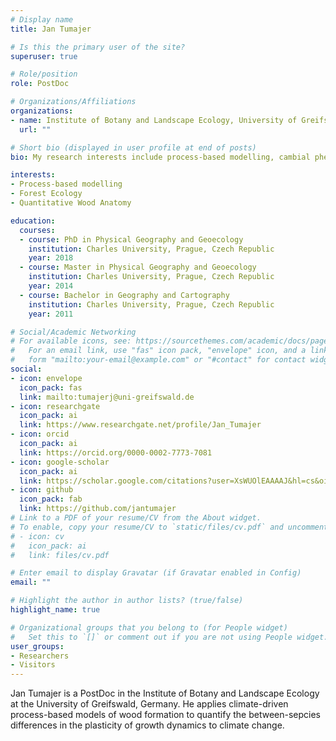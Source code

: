 ```yaml
---
# Display name
title: Jan Tumajer

# Is this the primary user of the site?
superuser: true

# Role/position
role: PostDoc

# Organizations/Affiliations
organizations:
- name: Institute of Botany and Landscape Ecology, University of Greifswald
  url: ""

# Short bio (displayed in user profile at end of posts)
bio: My research interests include process-based modelling, cambial phenology and forest ecology.

interests:
- Process-based modelling
- Forest Ecology
- Quantitative Wood Anatomy

education:
  courses:
  - course: PhD in Physical Geography and Geoecology
    institution: Charles University, Prague, Czech Republic
    year: 2018
  - course: Master in Physical Geography and Geoecology
    institution: Charles University, Prague, Czech Republic
    year: 2014
  - course: Bachelor in Geography and Cartography
    institution: Charles University, Prague, Czech Republic
    year: 2011

# Social/Academic Networking
# For available icons, see: https://sourcethemes.com/academic/docs/page-builder/#icons
#   For an email link, use "fas" icon pack, "envelope" icon, and a link in the
#   form "mailto:your-email@example.com" or "#contact" for contact widget.
social:
- icon: envelope
  icon_pack: fas
  link: mailto:tumajerj@uni-greifswald.de
- icon: researchgate
  icon_pack: ai
  link: https://www.researchgate.net/profile/Jan_Tumajer
- icon: orcid
  icon_pack: ai
  link: https://orcid.org/0000-0002-7773-7081
- icon: google-scholar
  icon_pack: ai
  link: https://scholar.google.com/citations?user=XsWUOlEAAAAJ&hl=cs&oi=sra
- icon: github
  icon_pack: fab
  link: https://github.com/jantumajer
# Link to a PDF of your resume/CV from the About widget.
# To enable, copy your resume/CV to `static/files/cv.pdf` and uncomment the lines below.
# - icon: cv
#   icon_pack: ai
#   link: files/cv.pdf

# Enter email to display Gravatar (if Gravatar enabled in Config)
email: ""

# Highlight the author in author lists? (true/false)
highlight_name: true

# Organizational groups that you belong to (for People widget)
#   Set this to `[]` or comment out if you are not using People widget.
user_groups:
- Researchers
- Visitors
---
```


Jan Tumajer is a PostDoc in the Institute of Botany and Landscape Ecology at the University of Greifswald, Germany. He applies climate-driven process-based models of wood formation to quantify the between-sepcies differences in the plasticity of growth dynamics to climate change. 
